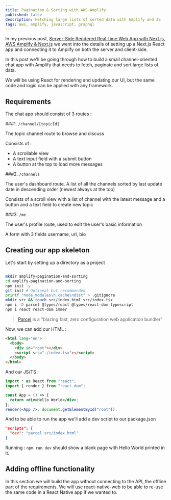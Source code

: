 ```yaml
---
title: Pagination & Sorting with AWS Amplify
published: false
description: Fetching large lists of sorted data with Amplify and JS
tags: aws, amplify, javascript, graphql
---
```


In my previous post, [Server-Side Rendered Real-time Web App with Next.js, AWS Amplify & Next.js](https://dev.to/rakannimer/server-side-rendered-real-time-web-app-with-next-js-aws-amplify-graphql-2j49) we went into the details of setting up a Next.js React app and connecting it to Amplify on both the server and client-side.

In this post we'll be going through how to build a small channel-oriented chat app with Amplify that needs to fetch, paginate and sort large lists of data.

We will be using React for rendering and updating our UI, but the same code and logic can be applied with any framework.

## Requirements

The chat app should consist of 3 routes :

###1. `/channel/[topicId]`

The topic channel route to browse and discuss

Consists of :

- A scrollable view
- A text input field with a submit button
- A button at the top to load more messages

###2. `/channels`

The user's dashboard route. A list of all the channels sorted by last update date in descending order (newest always at the top)

Consists of a scroll view with a list of channel with the latest message and a button and a text field to create new topic

###3. `/me`

The user's profile route, used to edit the user's basic information

A form with 3 fields username, url, bio

## Creating our app skeleton

Let's start by setting up a directory as a project

```sh

mkdir amplify-pagination-and-sorting
cd amplify-pagination-and-sorting
npm init -y
git init # Optional but recommended
printf "node_modules\n.cache\ndist" > .gitignore
mkdir src && touch src/index.html src/index.tsx
npm i -D parcel @types/react @types/react-dom typescript
npm i react react-dom immer
```

> [Parcel](https://parceljs.org/) is a "blazing fast, zero configuration web application bundler"

Now, we can add our HTML :

```html
<html lang="en">
  <body>
    <div id="root"></div>
    <script src="./index.tsx"></script>
  </body>
</html>
```

And our JS/TS :

```jsx
import * as React from "react";
import { render } from "react-dom";

const App = () => {
  return <div>Hello World</div>;
};
render(<App />, document.getElementById("root"));
```

And to be able to run the app we'll add a dev script to our package.json

```json
"scripts": {
  "dev": "parcel src/index.html"
}
```

Running : `npm run dev` should show a blank page with Hello World printed in it.

## Adding offline functionality

In this section we will build the app without connecting to the API, the offline part of the requirements. We will use react-native-web to be able to re-use the same code in a React Native app if we wanted to.

>
